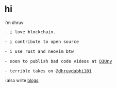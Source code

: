 # hi

i'm dhruv
<div>
<pre>
- i love blockchain. 
&nbsp;
- i contribute to open source
&nbsp;
- i use rust and neovim btw
&nbsp;
- soon to publish bad code videos at <a href="https://www.youtube.com/@dhruvdabhiyt">D3Uny</a>
&nbsp;
- terrible takes on <a href="https://twitter.com/dhruvdabhi101">@dhruvdabhi101</a>
</pre>
</div>

i also write <a href="https://dhruvblogs.xyz">blogs</a>
